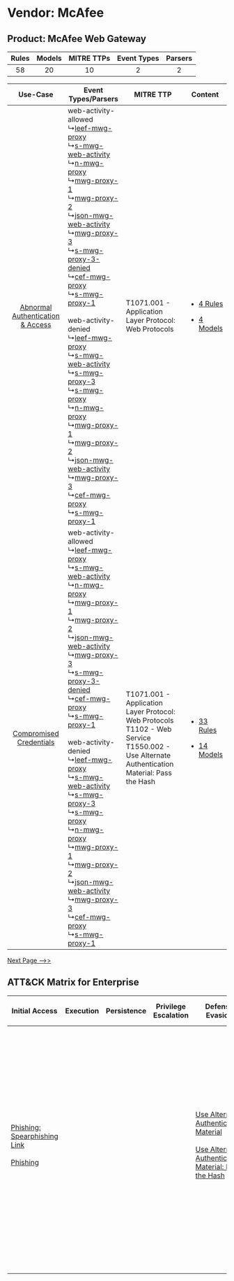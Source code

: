 Vendor: McAfee
==============
Product: McAfee Web Gateway
---------------------------
| Rules | Models | MITRE TTPs | Event Types | Parsers |
|:-----:|:------:|:----------:|:-----------:|:-------:|
|  58   |   20   |     10     |      2      |    2    |

|    Use-Case    | Event Types/Parsers    | MITRE TTP    | Content    |
|:----:| ---- | ---- | ---- |
| [Abnormal Authentication & Access](../../../UseCases/uc_abnormal_authentication_&_access.md) |  web-activity-allowed<br> ↳[leef-mwg-proxy](Ps/pC_leefmwgproxy.md)<br> ↳[s-mwg-web-activity](Ps/pC_smwgwebactivity.md)<br> ↳[n-mwg-proxy](Ps/pC_nmwgproxy.md)<br> ↳[mwg-proxy-1](Ps/pC_mwgproxy1.md)<br> ↳[mwg-proxy-2](Ps/pC_mwgproxy2.md)<br> ↳[json-mwg-web-activity](Ps/pC_jsonmwgwebactivity.md)<br> ↳[mwg-proxy-3](Ps/pC_mwgproxy3.md)<br> ↳[s-mwg-proxy-3-denied](Ps/pC_smwgproxy3denied.md)<br> ↳[cef-mwg-proxy](Ps/pC_cefmwgproxy.md)<br> ↳[s-mwg-proxy-1](Ps/pC_smwgproxy1.md)<br><br> web-activity-denied<br> ↳[leef-mwg-proxy](Ps/pC_leefmwgproxy.md)<br> ↳[s-mwg-web-activity](Ps/pC_smwgwebactivity.md)<br> ↳[s-mwg-proxy-3](Ps/pC_smwgproxy3.md)<br> ↳[s-mwg-proxy](Ps/pC_smwgproxy.md)<br> ↳[n-mwg-proxy](Ps/pC_nmwgproxy.md)<br> ↳[mwg-proxy-1](Ps/pC_mwgproxy1.md)<br> ↳[mwg-proxy-2](Ps/pC_mwgproxy2.md)<br> ↳[json-mwg-web-activity](Ps/pC_jsonmwgwebactivity.md)<br> ↳[mwg-proxy-3](Ps/pC_mwgproxy3.md)<br> ↳[cef-mwg-proxy](Ps/pC_cefmwgproxy.md)<br> ↳[s-mwg-proxy-1](Ps/pC_smwgproxy1.md)<br> | T1071.001 - Application Layer Protocol: Web Protocols<br>    | [<ul><li>4 Rules</li></ul><ul><li>4 Models</li></ul>](RM/r_m_mcafee_mcafee_web_gateway_Abnormal_Authentication_&_Access.md) |
|          [Compromised Credentials](../../../UseCases/uc_compromised_credentials.md)          |  web-activity-allowed<br> ↳[leef-mwg-proxy](Ps/pC_leefmwgproxy.md)<br> ↳[s-mwg-web-activity](Ps/pC_smwgwebactivity.md)<br> ↳[n-mwg-proxy](Ps/pC_nmwgproxy.md)<br> ↳[mwg-proxy-1](Ps/pC_mwgproxy1.md)<br> ↳[mwg-proxy-2](Ps/pC_mwgproxy2.md)<br> ↳[json-mwg-web-activity](Ps/pC_jsonmwgwebactivity.md)<br> ↳[mwg-proxy-3](Ps/pC_mwgproxy3.md)<br> ↳[s-mwg-proxy-3-denied](Ps/pC_smwgproxy3denied.md)<br> ↳[cef-mwg-proxy](Ps/pC_cefmwgproxy.md)<br> ↳[s-mwg-proxy-1](Ps/pC_smwgproxy1.md)<br><br> web-activity-denied<br> ↳[leef-mwg-proxy](Ps/pC_leefmwgproxy.md)<br> ↳[s-mwg-web-activity](Ps/pC_smwgwebactivity.md)<br> ↳[s-mwg-proxy-3](Ps/pC_smwgproxy3.md)<br> ↳[s-mwg-proxy](Ps/pC_smwgproxy.md)<br> ↳[n-mwg-proxy](Ps/pC_nmwgproxy.md)<br> ↳[mwg-proxy-1](Ps/pC_mwgproxy1.md)<br> ↳[mwg-proxy-2](Ps/pC_mwgproxy2.md)<br> ↳[json-mwg-web-activity](Ps/pC_jsonmwgwebactivity.md)<br> ↳[mwg-proxy-3](Ps/pC_mwgproxy3.md)<br> ↳[cef-mwg-proxy](Ps/pC_cefmwgproxy.md)<br> ↳[s-mwg-proxy-1](Ps/pC_smwgproxy1.md)<br> | T1071.001 - Application Layer Protocol: Web Protocols<br>T1102 - Web Service<br>T1550.002 - Use Alternate Authentication Material: Pass the Hash<br> | [<ul><li>33 Rules</li></ul><ul><li>14 Models</li></ul>](RM/r_m_mcafee_mcafee_web_gateway_Compromised_Credentials.md)        |
[Next Page -->>](2_ds_mcafee_mcafee_web_gateway.md)

ATT&CK Matrix for Enterprise
----------------------------
| Initial Access                                                                                                                                     | Execution | Persistence | Privilege Escalation | Defense Evasion                                                                                                                                                                                         | Credential Access | Discovery | Lateral Movement                                                                           | Collection | Command and Control                                                                                                                                                                                                                                                                                                                                                                                                                                                                                                                                                        | Exfiltration                                                                                                                                                                                                                                                                          | Impact                                                                  |
| -------------------------------------------------------------------------------------------------------------------------------------------------- | --------- | ----------- | -------------------- | ------------------------------------------------------------------------------------------------------------------------------------------------------------------------------------------------------- | ----------------- | --------- | ------------------------------------------------------------------------------------------ | ---------- | -------------------------------------------------------------------------------------------------------------------------------------------------------------------------------------------------------------------------------------------------------------------------------------------------------------------------------------------------------------------------------------------------------------------------------------------------------------------------------------------------------------------------------------------------------------------------- | ------------------------------------------------------------------------------------------------------------------------------------------------------------------------------------------------------------------------------------------------------------------------------------- | ----------------------------------------------------------------------- |
| [Phishing: Spearphishing Link](https://attack.mitre.org/techniques/T1566/002)<br><br>[Phishing](https://attack.mitre.org/techniques/T1566)<br><br> |           |             |                      | [Use Alternate Authentication Material](https://attack.mitre.org/techniques/T1550)<br><br>[Use Alternate Authentication Material: Pass the Hash](https://attack.mitre.org/techniques/T1550/002)<br><br> |                   |           | [Use Alternate Authentication Material](https://attack.mitre.org/techniques/T1550)<br><br> |            | [Web Service](https://attack.mitre.org/techniques/T1102)<br><br>[Application Layer Protocol: Web Protocols](https://attack.mitre.org/techniques/T1071/001)<br><br>[Dynamic Resolution](https://attack.mitre.org/techniques/T1568)<br><br>[Dynamic Resolution: Domain Generation Algorithms](https://attack.mitre.org/techniques/T1568/002)<br><br>[Proxy: Multi-hop Proxy](https://attack.mitre.org/techniques/T1090/003)<br><br>[Application Layer Protocol](https://attack.mitre.org/techniques/T1071)<br><br>[Proxy](https://attack.mitre.org/techniques/T1090)<br><br> | [Data Transfer Size Limits](https://attack.mitre.org/techniques/T1030)<br><br>[Exfiltration Over Web Service: Exfiltration to Cloud Storage](https://attack.mitre.org/techniques/T1567/002)<br><br>[Exfiltration Over Web Service](https://attack.mitre.org/techniques/T1567)<br><br> | [Resource Hijacking](https://attack.mitre.org/techniques/T1496)<br><br> |